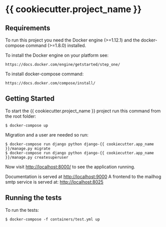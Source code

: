 # {{ cookiecutter.project_name }}


## Requirements

To run this project you need the Docker engine (>=1.12.1) and the docker-compose command (>=1.8.0) installed.

To install the Docker engine on your platform see:

    https://docs.docker.com/engine/getstarted/step_one/

To install docker-compose command:

    https://docs.docker.com/compose/install/


## Getting Started

To start the {{ cookiecutter.project_name }} project run this command from the root folder:

    $ docker-compose up

Migration and a user are needed so run:

    $ docker-compose run django python django-{{ cookiecutter.app_name }}/manage.py migrate
    $ docker-compose run django python django-{{ cookiecutter.app_name }}/manage.py createsuperuser

Now visit [http://localhost:8000/](http://localhost:8000/) to see the application running.

Documentation is served at [http://localhost:9000](http://localhost:9000)
A frontend to the mailhog smtp service is served at: [http://localhost:8025](http://localhost:8025)


## Running the tests

To run the tests:

    $ docker-compose -f containers/test.yml up
